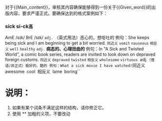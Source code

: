对于{{Main_content}}，审核其内容确保能够得到一份关于{{Given_word}}的出版内容，要求严谨正式。要确保达到的格式案例如下：

### sick si-ck`高`
AmE /sɪk/ BrE /sɪk/
`adj.` （英式用法）恶心的，想呕吐的
例句：She keeps being sick and I am beginning to get a bit worried.
`同近义` `vomit` `nauseous`
`相反义` `well` `healthy`
`adj.` **病态的、心理扭曲的**
例句：In "A Sick and Twisted World", a comic book series, readers are invited to look down on depraved foreign customs.
`同近义` `depraved` `twisted`
`相反义` `wholesome` `virtuous
`adj.` （俚语/非正式）极好的、酷的
例句：What a sick movie I have watched!
`同近义` `awesome` `cool`
`相反义` `lame` `boring``

# 说明：
1. 如果有某个词条不满足这样的结构，请你修正它。
2. 使用 ** 加粗的义项，不要改动